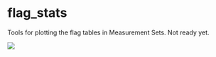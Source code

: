 # flag_stats

Tools for plotting the flag tables in Measurement Sets. Not ready yet.

![](https://i.imgur.com/TWFHb7M.jpg)
